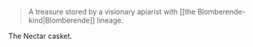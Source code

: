 > A treasure stored by a visionary apiarist with [[the Blomberende-kind|Blomberende]] lineage.

The Nectar casket.